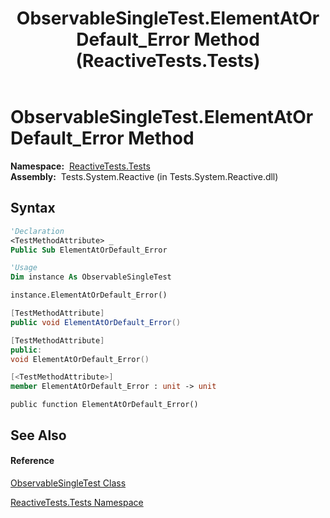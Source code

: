 ﻿---
title: ObservableSingleTest.ElementAtOrDefault_Error Method  (ReactiveTests.Tests)
TOCTitle: ElementAtOrDefault_Error Method
ms:assetid: M:ReactiveTests.Tests.ObservableSingleTest.ElementAtOrDefault_Error
ms:mtpsurl: https://msdn.microsoft.com/en-us/library/reactivetests.tests.observablesingletest.elementatordefault_error(v=VS.103)
ms:contentKeyID: 36619326
ms.date: 06/28/2011
mtps_version: v=VS.103
f1_keywords:
- ReactiveTests.Tests.ObservableSingleTest.ElementAtOrDefault_Error
dev_langs:
- CSharp
- JScript
- VB
- FSharp
- c++
---

# ObservableSingleTest.ElementAtOrDefault\_Error Method

**Namespace:**  [ReactiveTests.Tests](hh289046\(v=vs.103\).md)  
**Assembly:**  Tests.System.Reactive (in Tests.System.Reactive.dll)

## Syntax

``` vb
'Declaration
<TestMethodAttribute> _
Public Sub ElementAtOrDefault_Error
```

``` vb
'Usage
Dim instance As ObservableSingleTest

instance.ElementAtOrDefault_Error()
```

``` csharp
[TestMethodAttribute]
public void ElementAtOrDefault_Error()
```

``` c++
[TestMethodAttribute]
public:
void ElementAtOrDefault_Error()
```

``` fsharp
[<TestMethodAttribute>]
member ElementAtOrDefault_Error : unit -> unit 
```

``` jscript
public function ElementAtOrDefault_Error()
```

## See Also

#### Reference

[ObservableSingleTest Class](hh315143\(v=vs.103\).md)

[ReactiveTests.Tests Namespace](hh289046\(v=vs.103\).md)

